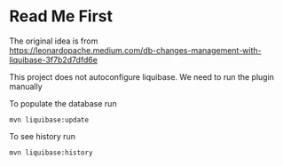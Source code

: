 # Read Me First

The original idea is from  
https://leonardopache.medium.com/db-changes-management-with-liquibase-3f7b2d7dfd6e

This project does not autoconfigure liquibase. We need to run the plugin manually

To populate the database run

```
mvn liquibase:update
```

To see history run

```
mvn liquibase:history
```
